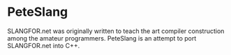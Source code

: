 # PeteSlang
SLANGFOR.net was originally written to teach the art compiler construction among the amateur programmers. PeteSlang is an attempt to port SLANGFOR.net into C++.

